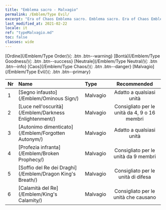 ```yaml
---
title: "Emblema sacro - Malvagio"
permalink: /Emblem/Type Evil/
excerpt: "Era of Chaos Emblema sacro. Emblema sacro. Era of Chaos Emblema sacro Malvagio. Era of Chaos Malvagio"
last_modified_at: 2021-02-22
locale: it
ref: "typeMalvagio.md"
toc: false
classes: wide
---
```


  [Ordine](/Emblem/Type Order/){: .btn .btn--warning}   [Bontà](/Emblem/Type Goodness/){: .btn .btn--success}   [Neutrale](/Emblem/Type Neutral/){: .btn .btn--info}   [Caos](/Emblem/Type Chaos/){: .btn .btn--danger}   [Malvagio](/Emblem/Type Evil/){: .btn .btn--primary} 

  |  Nr  |             Name            |    Type    |   Recommended   |
  |:-----|:----------------------------|:-----------|:---------------:|
  | 1 | [Segno infausto](/Emblem/Ominous Sign/) | Malvagio | Adatto a qualsiasi unità | 
  | 2 | [Luce nell'oscurità](/Emblem/Darkness Enlightenment/) | Malvagio | Consigliato per le unità da 4, 9 o 16 membri | 
  | 3 | [Autonimo dimenticato](/Emblem/Forgotten Autonym/) | Malvagio | Adatto a qualsiasi unità | 
  | 4 | [Profezia infranta](/Emblem/Broken Prophecy/) | Malvagio | Consigliato per le unità da 9 membri | 
  | 5 | [Soffio del Re dei Draghi](/Emblem/Dragon King's Breath/) | Malvagio | Consigliato per le unità di difesa | 
  | 6 | [Calamità del Re](/Emblem/King's Calamity/) | Malvagio | Consigliato per le unità che causano <Combustione> | 
